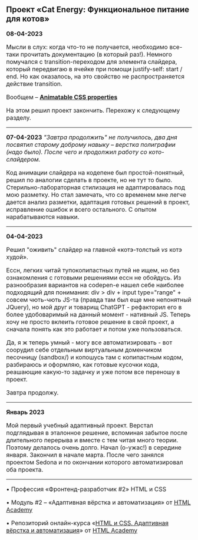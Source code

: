 
## Проект «Cat Energy: Функциональное питание для котов»

 
<font  size=3>**08-04-2023**

<font  size=3>Мысли в слух: когда что-то не получается, необходимо все-таки прочитать документацию (в который раз!). Немного помучался с transition-переходом для элемента слайдера, который передвигаю в ячейке при помощи justify-self: start / end. Но как оказалось, на это свойство не распространяется действие transition.

Вообщем – [**Animatable CSS properties**](https://developer.mozilla.org/en-US/docs/Web/CSS/CSS_animated_properties)

На этом решил проект закончить. Перехожу к следующему разделу.

***

<font  size=3>**07-04-2023**
*"Завтра продолжить" не получилось, два дня посвятил старому доброму навыку – верстка полиграфии (надо было). После чего и продолжил работу со кото-слайдером.* 

<font  size=3>Код анимации слайдера на кодепене был простой-понятный, решил по аналогии сделать в проекте, но не тут то было. Стерильно-лабораторная стилизация не адаптировалась под мою разметку. Но стал замечать, что со временем мне легче дается анализ разметки, адаптация готовых решений в проект, исправление ошибок  и всего остального. С опытом нарабатываются навыки.

***

<font  size=3>**04-04-2023**

<font  size=3>Решил "оживить" слайдер на главной «котэ-толстый *vs* котэ худой».

<font  size=3>Ессн, легких читай тупокопипастных путей не ищем, но без ознакомления с готовыми решениями ессн не обойдусь. Из разнообразия вариантов на codepen-е нашел себе наиболее подходящий для понимания: div > div + input type="range" + совсем чють-чють JS-та (правда там был еще мне непонятный JQuery), но мой друг и товарищ ChatGPT - рефакторил его в более удобоваримый на данный момент - нативный JS. Теперь хочу не просто вклеить готовое решение в свой проект, а сначала понять как это работает и потом уже пользоваться.

<font  size=3>Да, я ж теперь умный - могу все автоматизировать - вот соорудил себе отдельным виртуальным доменчиком песочницу (sandbox/) и копошусь там с копипастным кодом, разбираюсь и оформляю, как готовые кусочки кода, реашающие какую-то задачку и уже потом все переношу в проект.

<font  size=3>Завтра продолжу.

***

<font  size=3>**Январь 2023**

<font  size=3>Мой первый учебный адаптивный проект. Верстал подглядывая в эталонное решение, вспоминая забытое после длительного перерыва и вместе с тем читая много теории. Поэтому делалось очень долго. Начал (о-ужас!) в середине января. Закончил в начале марта. После чего занялся проектом Sedona и по окончании которого автоматизировал оба проекта.

 ---
 

• Профессия «Фронтенд-разработчик #2» HTML и CSS
 

• Модуль #2 – «Адаптивная вёрстка и автоматизация» от [HTML Academy](https://htmlacademy.ru)

  

• Репозиторий онлайн-курса «[HTML и CSS. Адаптивная вёрстка и автоматизация](https://github.com/htmlacademy-adaptive)» от [HTML Academy](https://htmlacademy.ru)
